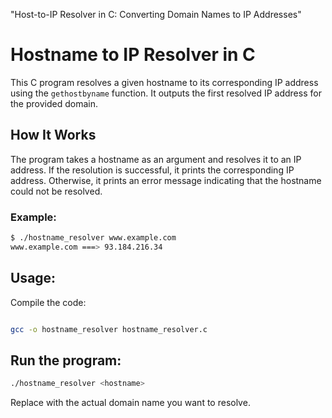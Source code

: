 "Host-to-IP Resolver in C: Converting Domain Names to IP Addresses"

# Hostname to IP Resolver in C

This C program resolves a given hostname to its corresponding IP address using the `gethostbyname` function. It outputs the first resolved IP address for the provided domain.

## How It Works

The program takes a hostname as an argument and resolves it to an IP address. If the resolution is successful, it prints the corresponding IP address. Otherwise, it prints an error message indicating that the hostname could not be resolved.

### Example:

```bash
$ ./hostname_resolver www.example.com
www.example.com ===> 93.184.216.34
```

## Usage:
Compile the code:

```bash

gcc -o hostname_resolver hostname_resolver.c
```

## Run the program:

```bash
./hostname_resolver <hostname>
```

Replace <hostname> with the actual domain name you want to resolve.